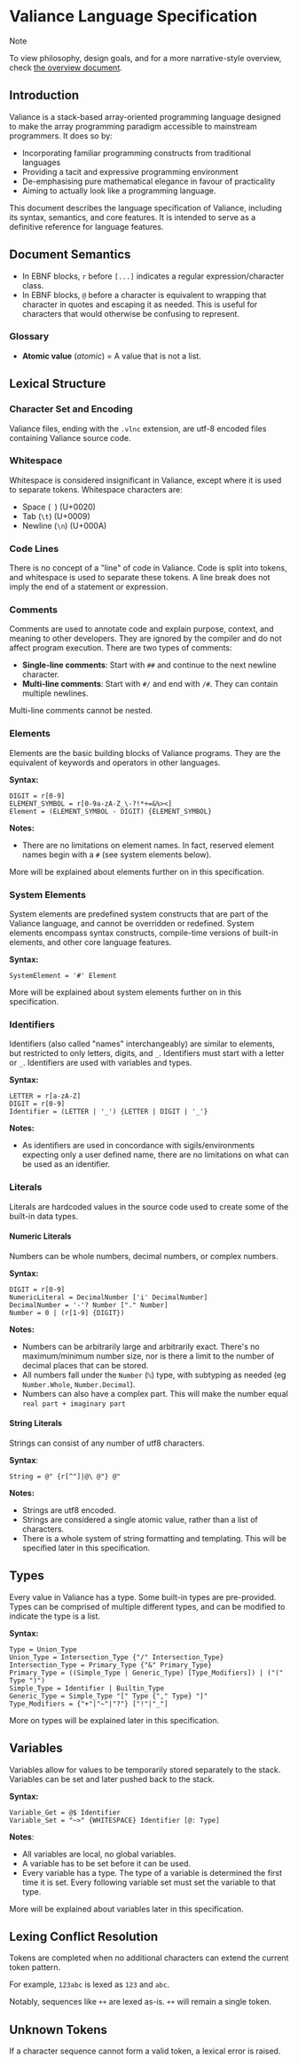 # Valiance Language Specification

> [!NOTE]
> To view philosophy, design goals, and for a more narrative-style
> overview, check [the overview document](overview.md).

## Introduction

Valiance is a stack-based array-oriented programming language designed to make the
array programming paradigm accessible to mainstream programmers. It does
so by:

- Incorporating familiar programming constructs from traditional languages
- Providing a tacit and expressive programming environment
- De-emphasising pure mathematical elegance in favour of practicality
- Aiming to actually look like a programming language.

This document describes the language specification of Valiance, including its syntax,
semantics, and core features. It is intended to serve as a definitive reference for
language features.

## Document Semantics

- In EBNF blocks, `r` before `[...]` indicates a regular expression/character class.
- In EBNF blocks, `@` before a character is equivalent to wrapping that character in quotes and escaping it as needed. This is useful for characters that would otherwise be confusing to represent.

### Glossary

- **Atomic value** (_atomic_) = A value that is not a list. 

## Lexical Structure

### Character Set and Encoding

Valiance files, ending with the `.vlnc` extension, are utf-8 encoded files containing Valiance source code.

### Whitespace

Whitespace is considered insignificant in Valiance, except where it is used to separate tokens. Whitespace characters are:

- Space (` `) (U+0020)
- Tab (`\t`) (U+0009)
- Newline (`\n`) (U+000A)

### Code Lines

There is no concept of a "line" of code in Valiance. Code is split into tokens, and whitespace is used to separate these tokens. A line break does not imply the end of a statement or expression.

### Comments

Comments are used to annotate code and explain purpose, context, and meaning to other developers. They are ignored by the compiler and do not affect program execution. There are two types of comments:

- **Single-line comments**: Start with `##` and continue to the next newline character.
- **Multi-line comments**: Start with `#/` and end with `/#`. They can contain multiple newlines.

Multi-line comments cannot be nested.

### Elements

Elements are the basic building blocks of Valiance programs. They are the equivalent of keywords and operators in other languages.

**Syntax:**

```ebnf
DIGIT = r[0-9]
ELEMENT_SYMBOL = r[0-9a-zA-Z_\-?!*+=&%><]
Element = (ELEMENT_SYMBOL - DIGIT) {ELEMENT_SYMBOL}
```

**Notes:**

- There are no limitations on element names. In fact, reserved element names begin with a `#` (see system elements below).

More will be explained about elements further on in this specification.

### System Elements

System elements are predefined system constructs that are part of the Valiance language, and cannot be overridden or redefined. System elements encompass syntax constructs, compile-time versions of built-in elements, and other core language features.

**Syntax:**

```ebnf
SystemElement = '#' Element
```

More will be explained about system elements further on in this specification.

### Identifiers

Identifiers (also called "names" interchangeably) are similar to elements, but restricted to only letters, digits, and `_`. Identifiers must start with a letter or `_`. Identifiers are used with variables and types.

**Syntax:**

```ebnf
LETTER = r[a-zA-Z]
DIGIT = r[0-9]
Identifier = (LETTER | '_') {LETTER | DIGIT | '_'}
```

**Notes:**

- As identifiers are used in concordance with sigils/environments expecting only a user defined name, there are no limitations on what can be used as an identifier.

### Literals

Literals are hardcoded values in the source code used to create some of the built-in data types.

#### Numeric Literals

Numbers can be whole numbers, decimal numbers, or complex numbers.

**Syntax:**

```ebnf
DIGIT = r[0-9]
NumericLiteral = DecimalNumber ['i' DecimalNumber]
DecimalNumber = '-'? Number ["." Number]
Number = 0 | (r[1-9] {DIGIT})
```

**Notes:**

- Numbers can be arbitrarily large and arbitrarily exact. There's no maximum/minimum number size, nor is there a limit to the number of decimal places that can be stored. 
- All numbers fall under the `Number` (`ℕ`) type, with subtyping as needed (eg `Number.Whole`, `Number.Decimal`).
- Numbers can also have a complex part. This will make the number equal `real part + imaginary part`

#### String Literals

Strings can consist of any number of utf8 characters. 

**Syntax**:

```ebnf
String = @" {r[^"]|@\ @"} @"
```

**Notes:**

- Strings are utf8 encoded. 
- Strings are considered a single atomic value, rather than a list of characters.
- There is a whole system of string formatting and templating. This will be specified later in this specification. 

## Types

Every value in Valiance has a type. Some built-in types are pre-provided. Types can be comprised of multiple different types, and can be modified to indicate the type is a list.

**Syntax:**

```ebnf
Type = Union_Type
Union_Type = Intersection_Type {"/" Intersection_Type}
Intersection_Type = Primary_Type {"&" Primary_Type}
Primary_Type = ((Simple_Type | Generic_Type) [Type_Modifiers]) | ("(" Type ")")
Simple_Type = Identifier | Builtin_Type
Generic_Type = Simple_Type "[" Type {"," Type} "]"
Type_Modifiers = {"+"|"~"|"?"} ["!"|"_"]
```

More on types will be explained later in this specification. 

## Variables

Variables allow for values to be temporarily stored separately to the stack. Variables can be set and later pushed back to the stack. 

**Syntax:**

```ebnf
Variable_Get = @$ Identifier
Variable_Set = "~>" {WHITESPACE} Identifier [@: Type]
```

**Notes**:

- All variables are local, no global variables. 
- A variable has to be set before it can be used.
- Every variable has a type. The type of a variable is determined the first time it is set. Every following variable set must set the variable to that type. 

More will be explained about variables later in this specification.

## Lexing Conflict Resolution

Tokens are completed when no additional characters can extend the current token pattern.

For example, `123abc` is lexed as `123` and `abc`.

Notably, sequences like `++` are lexed as-is. `++` will remain a single token. 


## Unknown Tokens

If a character sequence cannot form a valid token, a lexical error is raised.